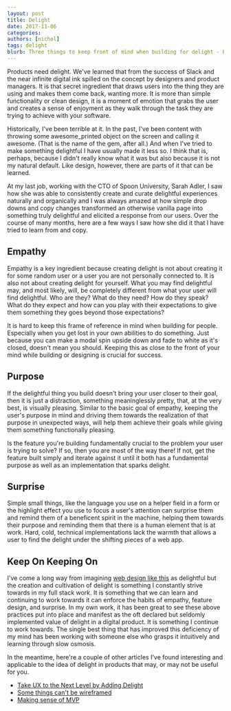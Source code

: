 ```yaml
---
layout: post
title: Delight
date: 2017-11-06
categories: 
authors: [nichol]
tags: delight 
blurb: Three things to keep front of mind when building for delight - Empathy, Purpose, and Surprise.
---
```


Products need delight.  We've learned that from the success of Slack and the near infinite digital ink spilled on the concept by designers and product managers.  It is that secret ingredient that draws users into the thing they are using and makes them come back, wanting more.  It is more than simple functionality or clean design, it is a moment of emotion that grabs the user and creates a sense of enjoyment as they walk through the task they are trying to achieve with your software.

Historically, I've been terrible at it.  In the past, I've been content with throwing some awesome_printed object on the screen and calling it awesome.  (That is the name of the gem, after all.)  And when I've tried to make something delightful I have usually made it less so.  I think that is, perhaps, because I didn't really know what it was but also because it is not my natural default.  Like design, however, there are parts of it that can be learned.

At my last job, working with the CTO of Spoon University, Sarah Adler, I saw how she was able to consistently create and curate delightful experiences naturally and organically and I was always amazed at how simple drop downs and copy changes transformed an otherwise vanilla page into something truly delightful and elicited a response from our users.  Over the course of many months, here are a few ways I saw how she did it that I have tried to learn from and copy.

## Empathy

Empathy is a key ingredient because creating delight is not about creating it for some random user or a user you are not personally connected to.  It is also not about creating delight for yourself.  What you may find delightful may, and most likely, will, be completely different from what your user will find delightful.  Who are they?  What do they need?  How do they speak?  What do they expect and how can you play with their expectations to give them something they goes beyond those expectations?

It is hard to keep this frame of reference in mind when building for people.  Especially when you get lost in your own abilities to do something.  Just because you can make a modal spin upside down and fade to white as it's closed, doesn't mean you should.  Keeping this as close to the front of your mind while building or designing is crucial for success.

## Purpose

If the delightful thing you build doesn't bring your user closer to their goal, then it is just a distraction, something meaninglessly pretty, that, at the very best, is visually pleasing.  Similar to the basic goal of empathy, keeping the user's purpose in mind and driving them towards the realization of that purpose in unexpected ways, will help them achieve their goals while giving them something functionally pleasing.  

Is the feature you're building fundamentally crucial to the problem your user is trying to solve?  If so, then you are most of the way there!  If not, get the feature built simply and iterate against it until it both has a fundamental purpose as well as an implementation that sparks delight.

## Surprise

Simple small things, like the language you use on a helper field in a form or the highlight effect you use to focus a user's attention can surprise them and remind them of a beneficent spirit in the machine, helping them towards their purpose and reminding them that there is a human element that is at work.  Hard, cold, technical implementations lack the warmth that allows a user to find the delight under the shifting pieces of a web app.

## Keep On Keeping On

I've come a long way from imagining [web design like this](http://www.dokimos.org/ajff/) as delightful but the creation and cultivation of delight is something I constantly strive towards in my full stack work.  It is something that we can learn and continuing to work towards it can enforce the habits of empathy, feature design, and surprise.  In my own work, it has been great to see these above practices put into place and manifest as the oft declared but seldomly implemented value of delight in a digital product.  It is something I continue to work towards.  The single best thing that has improved this deficiency of my mind has been working with someone else who grasps it intuitively and learning through slow osmosis.  

In the meantime, here're a couple of other articles I've found interesting and applicable to the idea of delight in products that may, or may not be useful for you.

*  [Take UX to the Next Level by Adding Delight](https://medium.com/@101/stop-pushing-features-and-start-delight-users-ef639194c199)
*  [Some things can't be wireframed](https://blog.intercom.com/things-cant-wireframed/)
*  [Making sense of MVP](http://blog.crisp.se/2016/01/25/henrikkniberg/making-sense-of-mvp)